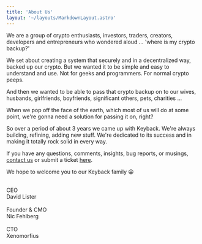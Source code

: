 ```yaml
---
title: 'About Us'
layout: '~/layouts/MarkdownLayout.astro'
---
```


We are a group of crypto enthusiasts, investors, traders, creators, developers and entrepreneurs who wondered aloud ... 'where is my crypto backup?'

We set about creating a system that securely and in a decentralized way, backed up our crypto. But we wanted it to be simple and easy to understand and use. Not for geeks and programmers. For normal crypto peeps.

And then we wanted to be able to pass that crypto backup on to our wives, husbands, girlfriends, boyfriends, significant others, pets, charities ...

When we pop off the face of the earth, which most of us will do at some point, we're gonna need a solution for passing it on, right?

So over a period of about 3 years we came up with Keyback. We're always building, refining, adding new stuff. We're dedicated to its success and in making it totally rock solid in every way.

If you have any questions, comments, insights, bug reports, or musings, [contact us](https://keyback.io/contact) or submit a ticket [here](https://keyback.freshdesk.com/support/tickets/new).

We hope to welcome you to our Keyback family 😀

<br>
CEO<br>
David Lister<br><br>
Founder & CMO<br>
Nic Fehlberg<br>
<br>
CTO<br>
Xenomorfius<br>
